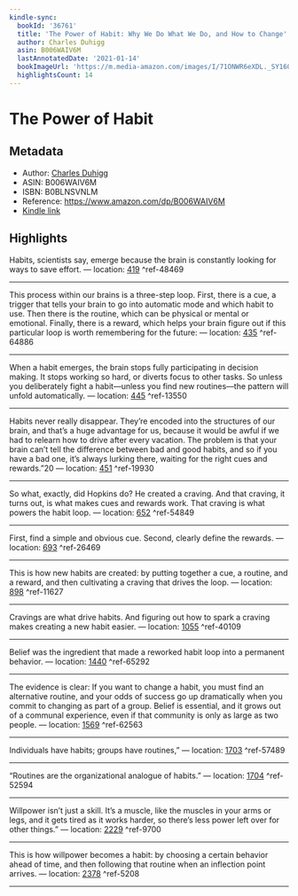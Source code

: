 ```yaml
---
kindle-sync:
  bookId: '36761'
  title: 'The Power of Habit: Why We Do What We Do, and How to Change'
  author: Charles Duhigg
  asin: B006WAIV6M
  lastAnnotatedDate: '2021-01-14'
  bookImageUrl: 'https://m.media-amazon.com/images/I/71ONWR6eXDL._SY160.jpg'
  highlightsCount: 14
---
```

# The Power of Habit
## Metadata
* Author: [Charles Duhigg](https://www.amazon.comundefined)
* ASIN: B006WAIV6M
* ISBN: B0BLNSVNLM
* Reference: https://www.amazon.com/dp/B006WAIV6M
* [Kindle link](kindle://book?action=open&asin=B006WAIV6M)

## Highlights
Habits, scientists say, emerge because the brain is constantly looking for ways to save effort. — location: [419](kindle://book?action=open&asin=B006WAIV6M&location=419) ^ref-48469

---
This process within our brains is a three-step loop. First, there is a cue, a trigger that tells your brain to go into automatic mode and which habit to use. Then there is the routine, which can be physical or mental or emotional. Finally, there is a reward, which helps your brain figure out if this particular loop is worth remembering for the future: — location: [435](kindle://book?action=open&asin=B006WAIV6M&location=435) ^ref-64886

---
When a habit emerges, the brain stops fully participating in decision making. It stops working so hard, or diverts focus to other tasks. So unless you deliberately fight a habit—unless you find new routines—the pattern will unfold automatically. — location: [445](kindle://book?action=open&asin=B006WAIV6M&location=445) ^ref-13550

---
Habits never really disappear. They’re encoded into the structures of our brain, and that’s a huge advantage for us, because it would be awful if we had to relearn how to drive after every vacation. The problem is that your brain can’t tell the difference between bad and good habits, and so if you have a bad one, it’s always lurking there, waiting for the right cues and rewards.”20 — location: [451](kindle://book?action=open&asin=B006WAIV6M&location=451) ^ref-19930

---
So what, exactly, did Hopkins do? He created a craving. And that craving, it turns out, is what makes cues and rewards work. That craving is what powers the habit loop. — location: [652](kindle://book?action=open&asin=B006WAIV6M&location=652) ^ref-54849

---
First, find a simple and obvious cue. Second, clearly define the rewards. — location: [693](kindle://book?action=open&asin=B006WAIV6M&location=693) ^ref-26469

---
This is how new habits are created: by putting together a cue, a routine, and a reward, and then cultivating a craving that drives the loop. — location: [898](kindle://book?action=open&asin=B006WAIV6M&location=898) ^ref-11627

---
Cravings are what drive habits. And figuring out how to spark a craving makes creating a new habit easier. — location: [1055](kindle://book?action=open&asin=B006WAIV6M&location=1055) ^ref-40109

---
Belief was the ingredient that made a reworked habit loop into a permanent behavior. — location: [1440](kindle://book?action=open&asin=B006WAIV6M&location=1440) ^ref-65292

---
The evidence is clear: If you want to change a habit, you must find an alternative routine, and your odds of success go up dramatically when you commit to changing as part of a group. Belief is essential, and it grows out of a communal experience, even if that community is only as large as two people. — location: [1569](kindle://book?action=open&asin=B006WAIV6M&location=1569) ^ref-62563

---
Individuals have habits; groups have routines,” — location: [1703](kindle://book?action=open&asin=B006WAIV6M&location=1703) ^ref-57489

---
“Routines are the organizational analogue of habits.” — location: [1704](kindle://book?action=open&asin=B006WAIV6M&location=1704) ^ref-52594

---
Willpower isn’t just a skill. It’s a muscle, like the muscles in your arms or legs, and it gets tired as it works harder, so there’s less power left over for other things.” — location: [2229](kindle://book?action=open&asin=B006WAIV6M&location=2229) ^ref-9700

---
This is how willpower becomes a habit: by choosing a certain behavior ahead of time, and then following that routine when an inflection point arrives. — location: [2378](kindle://book?action=open&asin=B006WAIV6M&location=2378) ^ref-5208

---
